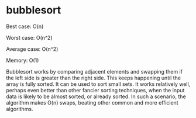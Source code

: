# bubblesort

Best case: O(n)

Worst case: O(n^2)

Average case: O(n^2)

Memory: O(1)

Bubblesort works by comparing adjacent elements and swapping them if the left side is greater than the right side. This keeps happening until the array is fully sorted. It can be used to sort small sets. It works relatively well, perhaps even better than other fancier sorting techniques, when the input data is likely to be almost sorted, or already sorted. In such a scenario, the algorithm makes O(n) swaps, beating other common and more efficient algorithms.

